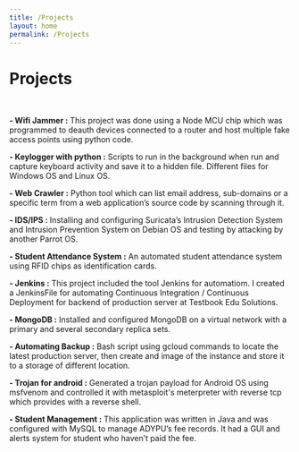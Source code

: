 ```yaml
---
title: /Projects
layout: home
permalink: /Projects
---
```


# Projects
<br>

<strong>- Wifi Jammer :</strong> This project was done using a Node MCU chip which was programmed to deauth devices connected to a router and host multiple fake access points using python code.

<strong>- Keylogger with python :</strong> Scripts to run in the background when run and capture keyboard activity and save it to a hidden file. Different files for Windows OS and Linux OS.

<strong>- Web Crawler :</strong> Python tool which can list email address, sub-domains or a specific term from a web application’s source code by scanning through it.

<strong>- IDS/IPS :</strong> Installing and configuring Suricata’s Intrusion Detection System and Intrusion Prevention System on Debian OS and testing by attacking by another Parrot OS.

<strong>- Student Attendance System :</strong> An automated student attendance system using RFID chips as identification cards.

<strong>- Jenkins :</strong> This project included the tool Jenkins for automatiom. I created a JenkinsFile for automating Continuous Integration / Continuous Deployment for backend of production server at Testbook Edu Solutions.

<strong>- MongoDB :</strong> Installed and configured MongoDB on a virtual network with a primary and several secondary replica sets.

<strong>- Automating Backup :</strong> Bash script using gcloud commands to locate the latest production server, then create and image of the instance and store it to a storage of different location.

<strong>- Trojan for android :</strong> Generated a trojan payload for Android OS using msfvenom and controlled it with metasploit's meterpreter with reverse tcp which provides with a reverse shell.

<strong>- Student Management :</strong> This application was written in Java and was configured with MySQL to manage ADYPU’s fee records. It had a GUI and alerts system for student who haven’t paid the fee.
